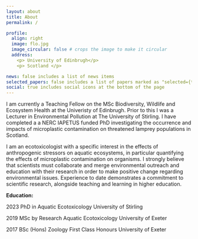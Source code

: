 ```yaml
---
layout: about
title: About
permalink: /

profile:
  align: right
  image: flo.jpg
  image_circular: false # crops the image to make it circular
  address:
    <p> University of Edinbrugh</p>
    <p> Scotland </p>

news: false includes a list of news items
selected_papers: false includes a list of papers marked as "selected={true}"
social: true includes social icons at the bottom of the page
---
```

I am currently a Teaching Fellow on the MSc Biodiversity, Wildlife and Ecosystem Health at the Univeristy of Edinbrugh. Prior to this I was a Lecturer in Environmental Pollution at The University of Stirling. I have completed a a NERC IAPETUS funded PhD investigating the occurrence and impacts of microplastic contamination on threatened lamprey populations in Scotland.

I am an ecotoxicologist with a specific interest in the effects of anthropogenic stressors on aquatic ecosystems, in particular quantifying the effects of microplastic contamination on organisms. I strongly believe that scientists must collaborate and merge environmental outreach and education with their research in order to make positive change regarding environmental issues. Experience to date demonstrates a commitment to scientific research, alongside teaching and learning in higher education.

**Education:** 
<p> 2023 PhD in Aquatic Ecotoxicology University of Stirling
<p> 2019 MSc by Research Aquatic Ecotoxicology University of Exeter
<p> 2017 BSc (Hons) Zoology First Class Honours University of Exeter

